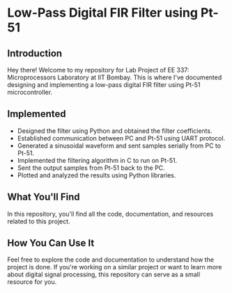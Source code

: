# Low-Pass Digital FIR Filter using Pt-51

## Introduction
Hey there! Welcome to my repository for Lab Project of EE 337: Microprocessors Laboratory at IIT Bombay. This is where I've documented designing and implementing a low-pass digital FIR filter using Pt-51 microcontroller.

## Implemented
- Designed the filter using Python and obtained the filter coefficients.
- Established communication between PC and Pt-51 using UART protocol.
- Generated a sinusoidal waveform and sent samples serially from PC to Pt-51.
- Implemented the filtering algorithm in C to run on Pt-51.
- Sent the output samples from Pt-51 back to the PC.
- Plotted and analyzed the results using Python libraries.

## What You'll Find
In this repository, you'll find all the code, documentation, and resources related to this project.

## How You Can Use It
Feel free to explore the code and documentation to understand how the project is done. If you're working on a similar project or want to learn more about digital signal processing, this repository can serve as a small resource for you.


